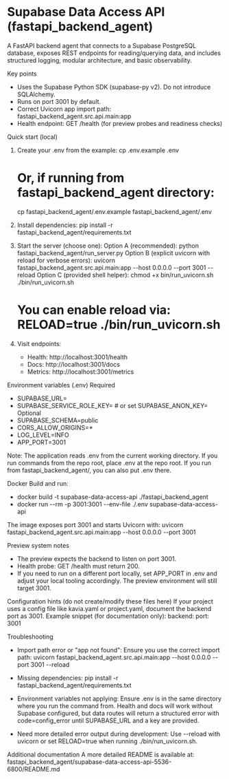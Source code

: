 # Supabase Data Access API (fastapi_backend_agent)

A FastAPI backend agent that connects to a Supabase PostgreSQL database, exposes REST endpoints for reading/querying data, and includes structured logging, modular architecture, and basic observability.

Key points
- Uses the Supabase Python SDK (supabase-py v2). Do not introduce SQLAlchemy.
- Runs on port 3001 by default.
- Correct Uvicorn app import path: fastapi_backend_agent.src.api.main:app
- Health endpoint: GET /health (for preview probes and readiness checks)

Quick start (local)
1) Create your .env from the example:
   cp .env.example .env
   # Or, if running from fastapi_backend_agent directory:
   cp fastapi_backend_agent/.env.example fastapi_backend_agent/.env

2) Install dependencies:
   pip install -r fastapi_backend_agent/requirements.txt

3) Start the server (choose one):
   Option A (recommended):
     python fastapi_backend_agent/run_server.py
   Option B (explicit uvicorn with reload for verbose errors):
     uvicorn fastapi_backend_agent.src.api.main:app --host 0.0.0.0 --port 3001 --reload
   Option C (provided shell helper):
     chmod +x bin/run_uvicorn.sh
     ./bin/run_uvicorn.sh
     # You can enable reload via: RELOAD=true ./bin/run_uvicorn.sh

4) Visit endpoints:
   - Health:   http://localhost:3001/health
   - Docs:     http://localhost:3001/docs
   - Metrics:  http://localhost:3001/metrics

Environment variables (.env)
Required
- SUPABASE_URL=
- SUPABASE_SERVICE_ROLE_KEY=    # or set SUPABASE_ANON_KEY=
Optional
- SUPABASE_SCHEMA=public
- CORS_ALLOW_ORIGINS=*
- LOG_LEVEL=INFO
- APP_PORT=3001

Note: The application reads .env from the current working directory. If you run commands from the repo root, place .env at the repo root. If you run from fastapi_backend_agent/, you can also put .env there.

Docker
Build and run:
- docker build -t supabase-data-access-api ./fastapi_backend_agent
- docker run --rm -p 3001:3001 --env-file ./.env supabase-data-access-api

The image exposes port 3001 and starts Uvicorn with:
  uvicorn fastapi_backend_agent.src.api.main:app --host 0.0.0.0 --port 3001

Preview system notes
- The preview expects the backend to listen on port 3001.
- Health probe: GET /health must return 200.
- If you need to run on a different port locally, set APP_PORT in .env and adjust your local tooling accordingly. The preview environment will still target 3001.

Configuration hints (do not create/modify these files here)
If your project uses a config file like kavia.yaml or project.yaml, document the backend port as 3001. Example snippet (for documentation only):
  backend:
    port: 3001

Troubleshooting
- Import path error or "app not found":
  Ensure you use the correct import path:
    uvicorn fastapi_backend_agent.src.api.main:app --host 0.0.0.0 --port 3001 --reload

- Missing dependencies:
  pip install -r fastapi_backend_agent/requirements.txt

- Environment variables not applying:
  Ensure .env is in the same directory where you run the command from. Health and docs will work without Supabase configured, but data routes will return a structured error with code=config_error until SUPABASE_URL and a key are provided.

- Need more detailed error output during development:
  Use --reload with uvicorn or set RELOAD=true when running ./bin/run_uvicorn.sh.

Additional documentation
A more detailed README is available at:
  fastapi_backend_agent/supabase-data-access-api-5536-6800/README.md
